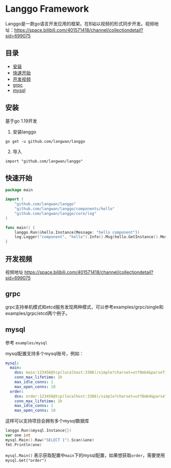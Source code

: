 # Langgo Framework

Langgo是一款go语言开发应用的框架。在B站以视频的形式同步开发。视频地址：https://space.bilibili.com/401571418/channel/collectiondetail?sid=699075

## 目录

 - [安装](#安装)
 - [快速开始](#快速开始)
 - [开发视频](#开发视频)
 - [grpc](#grpc)
 - [mysql](#mysql)
## 安装

基于go 1.19开发

1. 安装langgo
```
go get -u github.com/langwan/langgo
```

2. 导入

```
import "github.com/langwan/langgo"
```

## 快速开始

```go
package main

import (
	"github.com/langwan/langgo"
	"github.com/langwan/langgo/components/hello"
	"github.com/langwan/langgo/core/log"
)

func main() {
	langgo.Run(&hello.Instance{Message: "hello component"})
	log.Logger("component", "hello").Info().Msg(hello.GetInstance().Message)
}
```

## 开发视频

视频地址 https://space.bilibili.com/401571418/channel/collectiondetail?sid=699075

## grpc

grpc支持单机模式和etcd服务发现两种模式，可以参考examples/grpc/single和examples/grpc/etcd两个例子。

## mysql

参考 `examples/mysql`

mysql配置支持多个mysql账号，例如：

```yaml
mysql:
  main:
    dsn: main:123456@tcp(localhost:3306)/simple?charset=utf8mb4&parseTime=True&loc=Local
    conn_max_lifetime: 1h
    max_idle_conns: 1
    max_open_conns: 10
  order:
    dsn: order:123456@tcp(localhost:3306)/simple?charset=utf8mb4&parseTime=True&loc=Local
    conn_max_lifetime: 1h
    max_idle_conns: 1
    max_open_conns: 10

```

这样可以支持项目会拥有多个mysql数据库

```go
langgo.Run(&mysql.Instance{})
var one int
mysql.Main().Raw("SELECT 1").Scan(&one)
fmt.Println(one)
```

`mysql.Main()` 表示获取配置中`main`下的mysql配置，如果想获取`order`，需要使用 `mysql.Get("order")`

